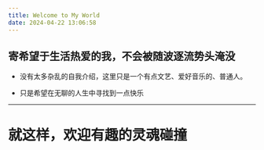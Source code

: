 ```yaml
---
title: Welcome to My World
date: 2024-04-22 13:06:58
---
```

## 寄希望于生活热爱的我，不会被随波逐流势头淹没

- 没有太多杂乱的自我介绍，这里只是一个有点文艺、爱好音乐的、普通人。

- 只是希望在无聊的人生中寻找到一点快乐

---

# 就这样，欢迎有趣的灵魂碰撞
